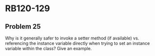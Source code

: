# RB120-129
## Problem 25

Why is it generally safer to invoke a setter method (if available) vs. referencing the instance variable directly when trying to set an instance variable within the class? Give an example.
